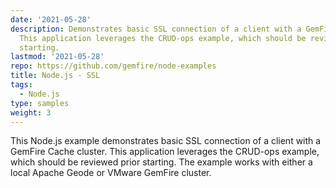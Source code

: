 ```yaml
---
date: '2021-05-28'
description: Demonstrates basic SSL connection of a client with a GemFire Cache cluster.
  This application leverages the CRUD-ops example, which should be reviewed prior
  starting.
lastmod: '2021-05-28'
repo: https://github.com/gemfire/node-examples
title: Node.js - SSL
tags:
  - Node.js
type: samples
weight: 3
---
```


This Node.js example demonstrates basic SSL connection of a client with a GemFire Cache cluster. This application leverages the CRUD-ops example, which should be reviewed prior starting. The example works with either a local Apache Geode or VMware GemFire cluster.